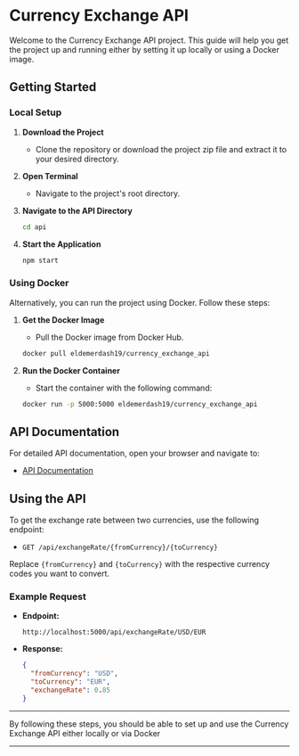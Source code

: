 # Currency Exchange API

Welcome to the Currency Exchange API project. This guide will help you get the project up and running either by setting it up locally or using a Docker image.

## Getting Started

### Local Setup

1. **Download the Project**
    - Clone the repository or download the project zip file and extract it to your desired directory.

2. **Open Terminal**
    - Navigate to the project's root directory.

3. **Navigate to the API Directory**
    ```bash
    cd api
    ```

4. **Start the Application**
    ```bash
    npm start
    ```

### Using Docker

Alternatively, you can run the project using Docker. Follow these steps:

1. **Get the Docker Image**
    - Pull the Docker image from Docker Hub.
    ```bash
    docker pull eldemerdash19/currency_exchange_api
    ```

2. **Run the Docker Container**
    - Start the container with the following command:
    ```bash
    docker run -p 5000:5000 eldemerdash19/currency_exchange_api
    ```

## API Documentation

For detailed API documentation, open your browser and navigate to:

- [API Documentation](http://localhost:5000/api-docs/)

## Using the API

To get the exchange rate between two currencies, use the following endpoint:

- `GET /api/exchangeRate/{fromCurrency}/{toCurrency}`

Replace `{fromCurrency}` and `{toCurrency}` with the respective currency codes you want to convert.


### Example Request

- **Endpoint:**
    ```
    http://localhost:5000/api/exchangeRate/USD/EUR
    ```

- **Response:**
    ```json
    {
      "fromCurrency": "USD",
      "toCurrency": "EUR",
      "exchangeRate": 0.85
    }
    ```

---

By following these steps, you should be able to set up and use the Currency Exchange API either locally or via Docker

---
